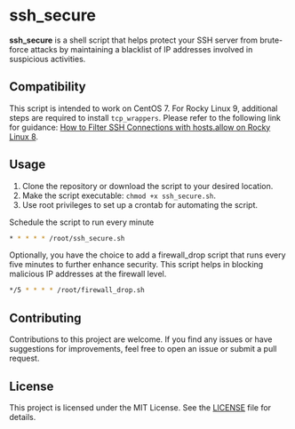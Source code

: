 # ssh_secure
**ssh_secure** is a shell script that helps protect your SSH server from brute-force attacks by maintaining a blacklist of IP addresses involved in suspicious activities.

## Compatibility

This script is intended to work on CentOS 7. For Rocky Linux 9, additional steps are required to install `tcp_wrappers`. Please refer to the following link for guidance: [How to Filter SSH Connections with hosts.allow on Rocky Linux 8](https://zedt.eu/tech/linux/how-to-filter-ssh-connections-with-hosts-allow-on-rocky-linux-8/).

## Usage

1. Clone the repository or download the script to your desired location.
2. Make the script executable: `chmod +x ssh_secure.sh`.
3. Use root privileges to set up a crontab for automating the script.  

Schedule the script to run every minute
```bash
* * * * * /root/ssh_secure.sh
```

Optionally, you have the choice to add a firewall_drop script that runs every five minutes to further enhance security. This script helps in blocking malicious IP addresses at the firewall level.
```bash
*/5 * * * * /root/firewall_drop.sh
```

## Contributing

Contributions to this project are welcome. If you find any issues or have suggestions for improvements, feel free to open an issue or submit a pull request.

## License

This project is licensed under the MIT License. See the [LICENSE](LICENSE) file for details.
